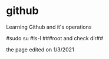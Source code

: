 # github
Learning Github and it's operations

#sudo su
#ls-l
###root and check dir##


the page edited on 1/3/2021
